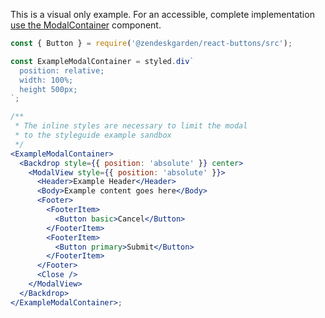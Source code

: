 This is a visual only example. For an accessible, complete implementation
[use the ModalContainer](#modalcontainer) component.

```jsx
const { Button } = require('@zendeskgarden/react-buttons/src');

const ExampleModalContainer = styled.div`
  position: relative;
  width: 100%;
  height 500px;
`;

/**
 * The inline styles are necessary to limit the modal
 * to the styleguide example sandbox
 */
<ExampleModalContainer>
  <Backdrop style={{ position: 'absolute' }} center>
    <ModalView style={{ position: 'absolute' }}>
      <Header>Example Header</Header>
      <Body>Example content goes here</Body>
      <Footer>
        <FooterItem>
          <Button basic>Cancel</Button>
        </FooterItem>
        <FooterItem>
          <Button primary>Submit</Button>
        </FooterItem>
      </Footer>
      <Close />
    </ModalView>
  </Backdrop>
</ExampleModalContainer>;
```
